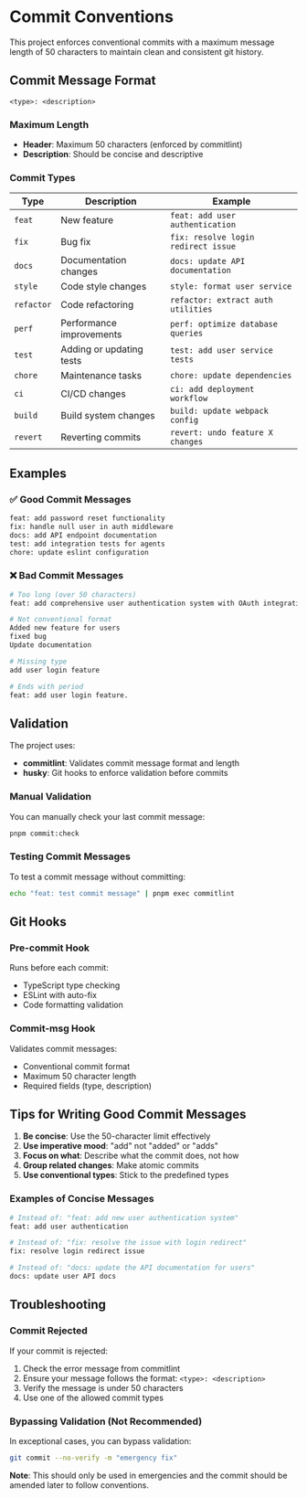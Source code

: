 # Commit Conventions

This project enforces conventional commits with a maximum message length of 50 characters to maintain clean and consistent git history.

## Commit Message Format

```
<type>: <description>
```

### Maximum Length
- **Header**: Maximum 50 characters (enforced by commitlint)
- **Description**: Should be concise and descriptive

### Commit Types

| Type | Description | Example |
|------|-------------|---------|
| `feat` | New feature | `feat: add user authentication` |
| `fix` | Bug fix | `fix: resolve login redirect issue` |
| `docs` | Documentation changes | `docs: update API documentation` |
| `style` | Code style changes | `style: format user service` |
| `refactor` | Code refactoring | `refactor: extract auth utilities` |
| `perf` | Performance improvements | `perf: optimize database queries` |
| `test` | Adding or updating tests | `test: add user service tests` |
| `chore` | Maintenance tasks | `chore: update dependencies` |
| `ci` | CI/CD changes | `ci: add deployment workflow` |
| `build` | Build system changes | `build: update webpack config` |
| `revert` | Reverting commits | `revert: undo feature X changes` |

## Examples

### ✅ Good Commit Messages
```bash
feat: add password reset functionality
fix: handle null user in auth middleware  
docs: add API endpoint documentation
test: add integration tests for agents
chore: update eslint configuration
```

### ❌ Bad Commit Messages
```bash
# Too long (over 50 characters)
feat: add comprehensive user authentication system with OAuth integration

# Not conventional format
Added new feature for users
fixed bug
Update documentation

# Missing type
add user login feature

# Ends with period
feat: add user login feature.
```

## Validation

The project uses:
- **commitlint**: Validates commit message format and length
- **husky**: Git hooks to enforce validation before commits

### Manual Validation
You can manually check your last commit message:
```bash
pnpm commit:check
```

### Testing Commit Messages
To test a commit message without committing:
```bash
echo "feat: test commit message" | pnpm exec commitlint
```

## Git Hooks

### Pre-commit Hook
Runs before each commit:
- TypeScript type checking
- ESLint with auto-fix
- Code formatting validation

### Commit-msg Hook
Validates commit messages:
- Conventional commit format
- Maximum 50 character length
- Required fields (type, description)

## Tips for Writing Good Commit Messages

1. **Be concise**: Use the 50-character limit effectively
2. **Use imperative mood**: "add" not "added" or "adds"
3. **Focus on what**: Describe what the commit does, not how
4. **Group related changes**: Make atomic commits
5. **Use conventional types**: Stick to the predefined types

### Examples of Concise Messages
```bash
# Instead of: "feat: add new user authentication system"
feat: add user authentication

# Instead of: "fix: resolve the issue with login redirect"
fix: resolve login redirect issue

# Instead of: "docs: update the API documentation for users"
docs: update user API docs
```

## Troubleshooting

### Commit Rejected
If your commit is rejected:
1. Check the error message from commitlint
2. Ensure your message follows the format: `<type>: <description>`
3. Verify the message is under 50 characters
4. Use one of the allowed commit types

### Bypassing Validation (Not Recommended)
In exceptional cases, you can bypass validation:
```bash
git commit --no-verify -m "emergency fix"
```

**Note**: This should only be used in emergencies and the commit should be amended later to follow conventions.
